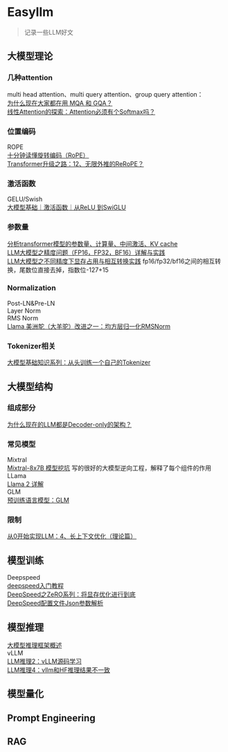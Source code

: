 # Easyllm
>记录一些LLM好文

## 大模型理论
### 几种attention
multi head attention、multi query attention、group query attention：  
[为什么现在大家都在用 MQA 和 GQA？](https://lonepatient.top/2023/08/03/MHA_MQA_GQA.html)  
[线性Attention的探索：Attention必须有个Softmax吗？](https://spaces.ac.cn/archives/7546)
### 位置编码
ROPE  
[十分钟读懂旋转编码（RoPE）](https://zhuanlan.zhihu.com/p/647109286)  
[Transformer升级之路：12、无限外推的ReRoPE？](https://spaces.ac.cn/archives/9708)
### 激活函数
GELU/Swish  
[大模型基础｜激活函数｜从ReLU 到SwiGLU](https://zhuanlan.zhihu.com/p/650237644)

### 参数量
[分析transformer模型的参数量、计算量、中间激活、KV cache](https://zhuanlan.zhihu.com/p/624740065)  
[LLM大模型之精度问题（FP16，FP32，BF16）详解与实践](https://zhuanlan.zhihu.com/p/657886517)  
[LLM大模型之不同精度下显存占用与相互转换实践](https://zhuanlan.zhihu.com/p/658343628) fp16/fp32/bf16之间的相互转换，尾数位直接去掉，指数位-127+15
### Normalization
Post-LN&Pre-LN  
Layer Norm  
RMS Norm  
[Llama 美洲鸵（大羊驼）改进之一：均方层归一化RMSNorm](https://blog.csdn.net/qq_39970492/article/details/131125752)

### Tokenizer相关
[大模型基础知识系列：从头训练一个自己的Tokenizer](https://zhuanlan.zhihu.com/p/625715830)

## 大模型结构
### 组成部分
[为什么现在的LLM都是Decoder-only的架构？](https://spaces.ac.cn/archives/9529/comment-page-1)
### 常见模型
Mixtral  
[Mixtral-8x7B 模型挖坑](https://zhuanlan.zhihu.com/p/674751021)  写的很好的大模型逆向工程，解释了每个组件的作用  
LLama  
[Llama 2 详解](https://mp.weixin.qq.com/s?__biz=MzU2NzE2MjE2Nw==&mid=2247484226&idx=1&sn=b5b26468548f4dbb3e6d2bd52b2b7feb&chksm=fca0271acbd7ae0cd591a0314d00ece2b696017ad26709b14313b942ce4077cffc01612fcb10&scene=21#wechat_redirect)   
GLM  
[预训练语言模型：GLM](https://zhuanlan.zhihu.com/p/641499380)
### 限制
[从0开始实现LLM：4、长上下文优化（理论篇）](https://zhuanlan.zhihu.com/p/683731440)


## 模型训练
Deepspeed  
[deepspeed入门教程](https://zhuanlan.zhihu.com/p/630734624)  
[DeepSpeed之ZeRO系列：将显存优化进行到底](https://zhuanlan.zhihu.com/p/513571706)  
[DeepSpeed配置文件Json参数解析](https://zhuanlan.zhihu.com/p/645627795)


## 模型推理

[大模型推理框架概述](https://juejin.cn/post/7286676030965317668)  
vLLM  
[LLM推理2：vLLM源码学习](https://zhuanlan.zhihu.com/p/643336063)  
[LLM推理4：vllm和HF推理结果不一致](https://zhuanlan.zhihu.com/p/658780653)

## 模型量化

## Prompt Engineering

## RAG